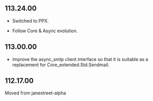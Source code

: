 ## 113.24.00

- Switched to PPX.

- Follow Core & Async evolution.

## 113.00.00

- Improve the async_smtp client interface so that it is suitable as a
  replacement for Core_extended.Std.Sendmail.

## 112.17.00

Moved from janestreet-alpha


